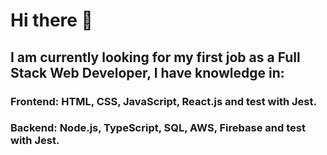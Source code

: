 # Hi there 👋

## I am currently looking for my first job as a Full Stack Web Developer, I have knowledge in:

### Frontend: HTML, CSS, JavaScript, React.js and test with Jest.
### Backend: Node.js, TypeScript, SQL, AWS, Firebase and test with Jest.
